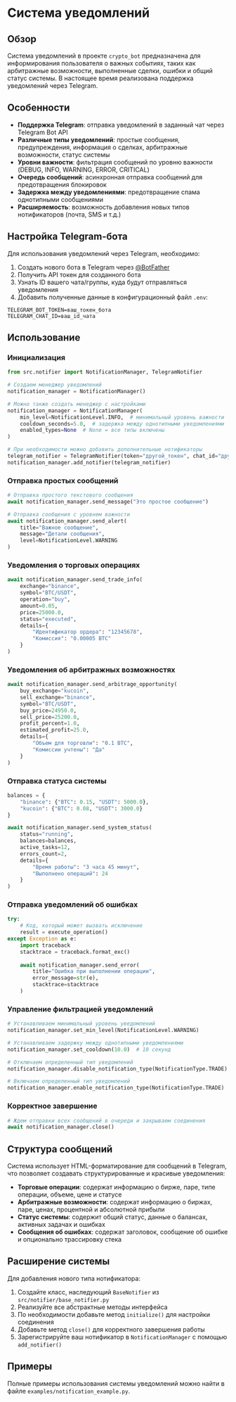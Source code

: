 # Система уведомлений

## Обзор

Система уведомлений в проекте `crypto_bot` предназначена для информирования пользователя о важных событиях, таких как арбитражные возможности, выполненные сделки, ошибки и общий статус системы. В настоящее время реализована поддержка уведомлений через Telegram.

## Особенности

- **Поддержка Telegram**: отправка уведомлений в заданный чат через Telegram Bot API
- **Различные типы уведомлений**: простые сообщения, предупреждения, информация о сделках, арбитражные возможности, статус системы
- **Уровни важности**: фильтрация сообщений по уровню важности (DEBUG, INFO, WARNING, ERROR, CRITICAL)
- **Очередь сообщений**: асинхронная отправка сообщений для предотвращения блокировок
- **Задержка между уведомлениями**: предотвращение спама однотипными сообщениями
- **Расширяемость**: возможность добавления новых типов нотификаторов (почта, SMS и т.д.)

## Настройка Telegram-бота

Для использования уведомлений через Telegram, необходимо:

1. Создать нового бота в Telegram через [@BotFather](https://t.me/BotFather)
2. Получить API токен для созданного бота
3. Узнать ID вашего чата/группы, куда будут отправляться уведомления
4. Добавить полученные данные в конфигурационный файл `.env`:

```
TELEGRAM_BOT_TOKEN=ваш_токен_бота
TELEGRAM_CHAT_ID=ваш_id_чата
```

## Использование

### Инициализация

```python
from src.notifier import NotificationManager, TelegramNotifier

# Создаем менеджер уведомлений
notification_manager = NotificationManager()

# Можно также создать менеджер с настройками
notification_manager = NotificationManager(
    min_level=NotificationLevel.INFO,  # минимальный уровень важности
    cooldown_seconds=5.0,  # задержка между однотипными уведомлениями
    enabled_types=None  # None = все типы включены
)

# При необходимости можно добавить дополнительные нотификаторы
telegram_notifier = TelegramNotifier(token="другой_токен", chat_id="другой_чат_id")
notification_manager.add_notifier(telegram_notifier)
```

### Отправка простых сообщений

```python
# Отправка простого текстового сообщения
await notification_manager.send_message("Это простое сообщение")

# Отправка сообщения с уровнем важности
await notification_manager.send_alert(
    title="Важное сообщение",
    message="Детали сообщения",
    level=NotificationLevel.WARNING
)
```

### Уведомления о торговых операциях

```python
await notification_manager.send_trade_info(
    exchange="binance",
    symbol="BTC/USDT",
    operation="buy",
    amount=0.05,
    price=25000.0,
    status="executed",
    details={
        "Идентификатор ордера": "12345678",
        "Комиссия": "0.00005 BTC"
    }
)
```

### Уведомления об арбитражных возможностях

```python
await notification_manager.send_arbitrage_opportunity(
    buy_exchange="kucoin",
    sell_exchange="binance",
    symbol="BTC/USDT",
    buy_price=24950.0,
    sell_price=25200.0,
    profit_percent=1.0,
    estimated_profit=25.0,
    details={
        "Объем для торговли": "0.1 BTC",
        "Комиссии учтены": "Да"
    }
)
```

### Отправка статуса системы

```python
balances = {
    "binance": {"BTC": 0.15, "USDT": 5000.0},
    "kucoin": {"BTC": 0.08, "USDT": 3000.0}
}

await notification_manager.send_system_status(
    status="running",
    balances=balances,
    active_tasks=12,
    errors_count=2,
    details={
        "Время работы": "3 часа 45 минут",
        "Выполнено операций": 24
    }
)
```

### Отправка уведомлений об ошибках

```python
try:
    # Код, который может вызвать исключение
    result = execute_operation()
except Exception as e:
    import traceback
    stacktrace = traceback.format_exc()
    
    await notification_manager.send_error(
        title="Ошибка при выполнении операции",
        error_message=str(e),
        stacktrace=stacktrace
    )
```

### Управление фильтрацией уведомлений

```python
# Устанавливаем минимальный уровень уведомлений
notification_manager.set_min_level(NotificationLevel.WARNING)

# Устанавливаем задержку между однотипными уведомлениями
notification_manager.set_cooldown(10.0)  # 10 секунд

# Отключаем определенный тип уведомлений
notification_manager.disable_notification_type(NotificationType.TRADE)

# Включаем определенный тип уведомлений
notification_manager.enable_notification_type(NotificationType.TRADE)
```

### Корректное завершение

```python
# Ждем отправки всех сообщений в очереди и закрываем соединения
await notification_manager.close()
```

## Структура сообщений

Система использует HTML-форматирование для сообщений в Telegram, что позволяет создавать структурированные и красивые уведомления:

- **Торговые операции**: содержат информацию о бирже, паре, типе операции, объеме, цене и статусе
- **Арбитражные возможности**: содержат информацию о биржах, паре, ценах, процентной и абсолютной прибыли
- **Статус системы**: содержит общий статус, данные о балансах, активных задачах и ошибках
- **Сообщения об ошибках**: содержат заголовок, сообщение об ошибке и опционально трассировку стека

## Расширение системы

Для добавления нового типа нотификатора:

1. Создайте класс, наследующий `BaseNotifier` из `src/notifier/base_notifier.py`
2. Реализуйте все абстрактные методы интерфейса
3. По необходимости добавьте метод `initialize()` для настройки соединения
4. Добавьте метод `close()` для корректного завершения работы
5. Зарегистрируйте ваш нотификатор в `NotificationManager` с помощью `add_notifier()`

## Примеры

Полные примеры использования системы уведомлений можно найти в файле `examples/notification_example.py`.
